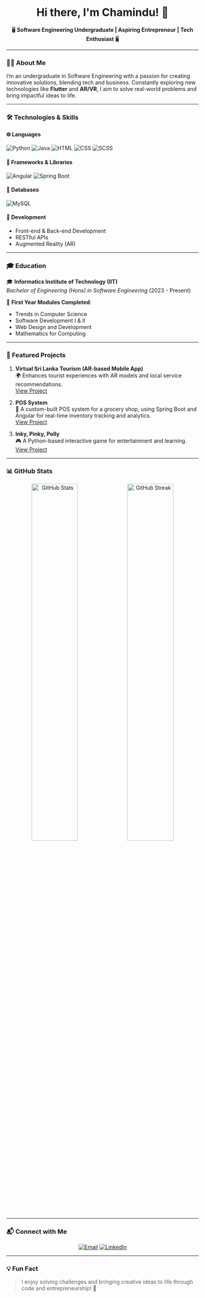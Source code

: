 <h1 align="center">Hi there, I'm Chamindu! 👋</h1>
<p align="center">🖥️ <b>Software Engineering Undergraduate | Aspiring Entrepreneur | Tech Enthusiast</b> 🖥️</p>

---

### 👨‍💻 About Me
I’m an undergraduate in Software Engineering with a passion for creating innovative solutions, blending tech and business. Constantly exploring new technologies like **Flutter** and **AR/VR**, I aim to solve real-world problems and bring impactful ideas to life.

---

### 🛠️ Technologies & Skills

#### 🌐 Languages
<p>
  <img src="https://img.icons8.com/color/48/000000/python.png" alt="Python" title="Python"/>
  <img src="https://img.icons8.com/color/48/000000/java-coffee-cup-logo.png" alt="Java" title="Java"/>
  <img src="https://img.icons8.com/color/48/000000/html-5--v1.png" alt="HTML" title="HTML"/>
  <img src="https://img.icons8.com/color/48/000000/css3.png" alt="CSS" title="CSS"/>
  <img src="https://img.icons8.com/color/48/000000/sass.png" alt="SCSS" title="SCSS"/>
</p>

#### 🧰 Frameworks & Libraries
<p>
  <img src="https://img.icons8.com/color/48/000000/angularjs.png" alt="Angular" title="Angular"/>
  <img src="https://img.icons8.com/color/48/000000/spring-logo.png" alt="Spring Boot" title="Spring Boot"/>
</p>

#### 💾 Databases
<p>
  <img src="https://img.icons8.com/ios-filled/50/4479A1/mysql-logo.png" alt="MySQL" title="MySQL"/>
</p>

#### 🔧 Development
- Front-end & Back-end Development  
- RESTful APIs  
- Augmented Reality (AR)

---

### 🎓 Education
🎓 **Informatics Institute of Technology (IIT)**  
_Bachelor of Engineering (Hons) in Software Engineering_ (2023 - Present)

📘 **First Year Modules Completed**:  
- Trends in Computer Science  
- Software Development I & II  
- Web Design and Development  
- Mathematics for Computing  

---

### 🌟 Featured Projects
1. **Virtual Sri Lanka Tourism (AR-based Mobile App)**  
   🌍 Enhances tourist experiences with AR models and local service recommendations.  
   [View Project](#)  

2. **POS System**  
   🛒 A custom-built POS system for a grocery shop, using Spring Boot and Angular for real-time inventory tracking and analytics.  
   [View Project](#)  

3. **Inky, Pinky, Polly**  
   🎮 A Python-based interactive game for entertainment and learning.  
   [View Project](#)  

---

### 📊 GitHub Stats
<p align="center">
  <img src="https://github-readme-stats.vercel.app/api?username=Chamii&show_icons=true&theme=radical" alt="GitHub Stats" width="49%" />
  <img src="https://github-readme-streak-stats.herokuapp.com/?user=Chamii&theme=radical" alt="GitHub Streak" width="49%" />
</p>

---

### 📬 Connect with Me
<p align="center">
  <a href="vimethc@gmail,com"><img src="https://img.shields.io/badge/Email-D14836?style=for-the-badge&logo=gmail&logoColor=white" alt="Email"></a>
  <a href="https://www.linkedin.com/in/chamindu-vimeth-01760a2b3/"><img src="https://img.shields.io/badge/LinkedIn-0077B5?style=for-the-badge&logo=linkedin&logoColor=white" alt="LinkedIn"></a>
  <a href="https://www.tiktok.com/@chamiduvimeth?_t=ZS-8tWNU2nwbUv&_r=1><img src="https://img.shields.io/badge/TikTok-000000?style=for-the-badge&logo=tiktok&logoColor=white" alt="TikTok"></a>
</p>

---

### 💡 Fun Fact  
> I enjoy solving challenges and bringing creative ideas to life through code and entrepreneurship! 🚀
